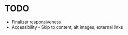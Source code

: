 TODO
=========================
- Finalizar responsiveness
- Accessibility - Skip to content, alt images, external links
